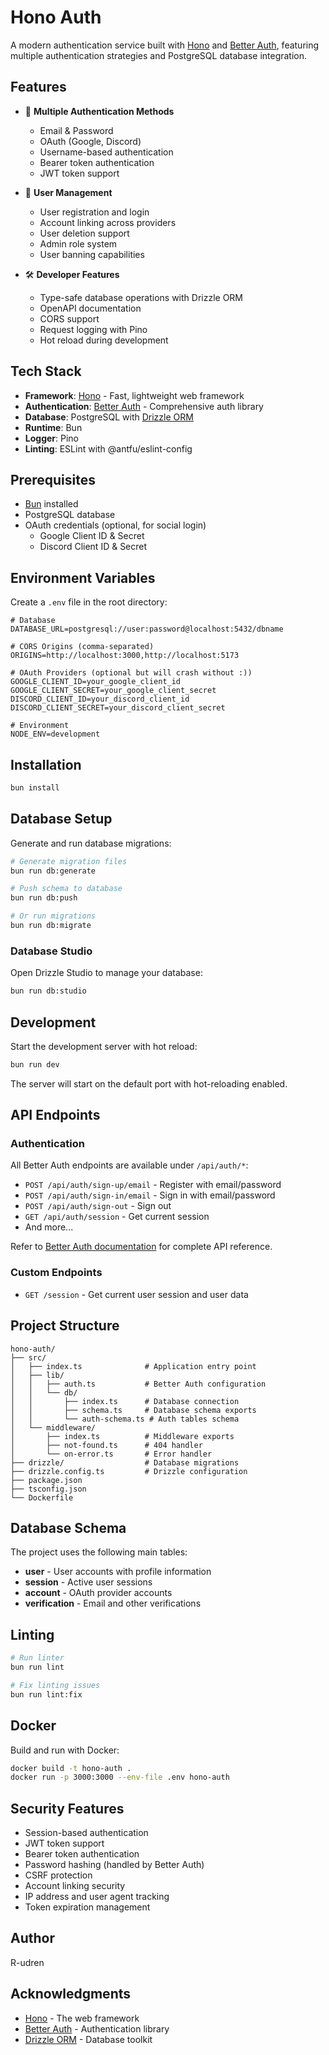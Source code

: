 # Hono Auth

A modern authentication service built with [Hono](https://hono.dev/) and [Better Auth](https://better-auth.com/), featuring multiple authentication strategies and PostgreSQL database integration.

## Features

- 🔐 **Multiple Authentication Methods**
  - Email & Password
  - OAuth (Google, Discord)
  - Username-based authentication
  - Bearer token authentication
  - JWT token support

- 👥 **User Management**
  - User registration and login
  - Account linking across providers
  - User deletion support
  - Admin role system
  - User banning capabilities

- 🛠️ **Developer Features**
  - Type-safe database operations with Drizzle ORM
  - OpenAPI documentation
  - CORS support
  - Request logging with Pino
  - Hot reload during development

## Tech Stack

- **Framework**: [Hono](https://hono.dev/) - Fast, lightweight web framework
- **Authentication**: [Better Auth](https://better-auth.com/) - Comprehensive auth library
- **Database**: PostgreSQL with [Drizzle ORM](https://orm.drizzle.team/)
- **Runtime**: Bun
- **Logger**: Pino
- **Linting**: ESLint with @antfu/eslint-config

## Prerequisites

- [Bun](https://bun.sh/) installed
- PostgreSQL database
- OAuth credentials (optional, for social login)
  - Google Client ID & Secret
  - Discord Client ID & Secret

## Environment Variables

Create a `.env` file in the root directory:

```env
# Database
DATABASE_URL=postgresql://user:password@localhost:5432/dbname

# CORS Origins (comma-separated)
ORIGINS=http://localhost:3000,http://localhost:5173

# OAuth Providers (optional but will crash without :))
GOOGLE_CLIENT_ID=your_google_client_id
GOOGLE_CLIENT_SECRET=your_google_client_secret
DISCORD_CLIENT_ID=your_discord_client_id
DISCORD_CLIENT_SECRET=your_discord_client_secret

# Environment
NODE_ENV=development
```

## Installation

```bash
bun install
```

## Database Setup

Generate and run database migrations:

```bash
# Generate migration files
bun run db:generate

# Push schema to database
bun run db:push

# Or run migrations
bun run db:migrate
```

### Database Studio

Open Drizzle Studio to manage your database:

```bash
bun run db:studio
```

## Development

Start the development server with hot reload:

```bash
bun run dev
```

The server will start on the default port with hot-reloading enabled.

## API Endpoints

### Authentication

All Better Auth endpoints are available under `/api/auth/*`:

- `POST /api/auth/sign-up/email` - Register with email/password
- `POST /api/auth/sign-in/email` - Sign in with email/password
- `POST /api/auth/sign-out` - Sign out
- `GET /api/auth/session` - Get current session
- And more...

Refer to [Better Auth documentation](https://better-auth.com/docs) for complete API reference.

### Custom Endpoints

- `GET /session` - Get current user session and user data

## Project Structure

```
hono-auth/
├── src/
│   ├── index.ts              # Application entry point
│   ├── lib/
│   │   ├── auth.ts           # Better Auth configuration
│   │   └── db/
│   │       ├── index.ts      # Database connection
│   │       ├── schema.ts     # Database schema exports
│   │       └── auth-schema.ts # Auth tables schema
│   └── middleware/
│       ├── index.ts          # Middleware exports
│       ├── not-found.ts      # 404 handler
│       └── on-error.ts       # Error handler
├── drizzle/                  # Database migrations
├── drizzle.config.ts         # Drizzle configuration
├── package.json
├── tsconfig.json
└── Dockerfile
```

## Database Schema

The project uses the following main tables:

- **user** - User accounts with profile information
- **session** - Active user sessions
- **account** - OAuth provider accounts
- **verification** - Email and other verifications

## Linting

```bash
# Run linter
bun run lint

# Fix linting issues
bun run lint:fix
```

## Docker

Build and run with Docker:

```bash
docker build -t hono-auth .
docker run -p 3000:3000 --env-file .env hono-auth
```

## Security Features

- Session-based authentication
- JWT token support
- Bearer token authentication
- Password hashing (handled by Better Auth)
- CSRF protection
- Account linking security
- IP address and user agent tracking
- Token expiration management

## Author

R-udren

## Acknowledgments

- [Hono](https://hono.dev/) - The web framework
- [Better Auth](https://better-auth.com/) - Authentication library
- [Drizzle ORM](https://orm.drizzle.team/) - Database toolkit

